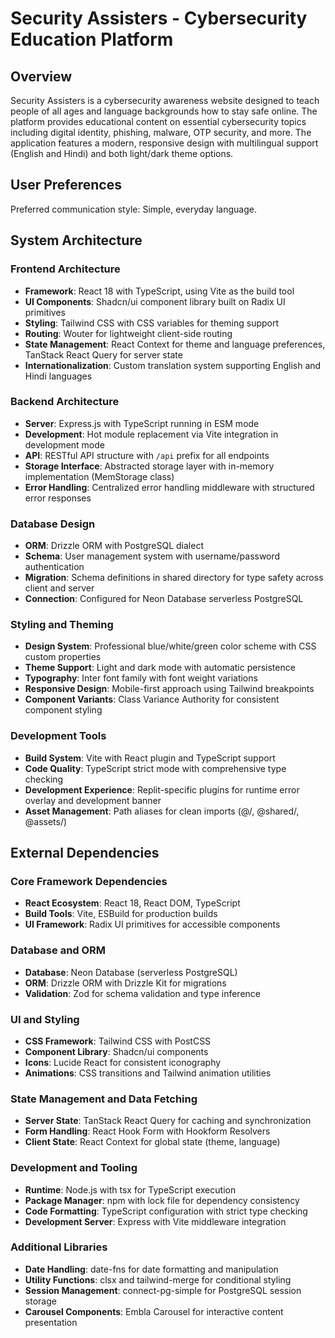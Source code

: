 # Security Assisters - Cybersecurity Education Platform

## Overview

Security Assisters is a cybersecurity awareness website designed to teach people of all ages and language backgrounds how to stay safe online. The platform provides educational content on essential cybersecurity topics including digital identity, phishing, malware, OTP security, and more. The application features a modern, responsive design with multilingual support (English and Hindi) and both light/dark theme options.

## User Preferences

Preferred communication style: Simple, everyday language.

## System Architecture

### Frontend Architecture
- **Framework**: React 18 with TypeScript, using Vite as the build tool
- **UI Components**: Shadcn/ui component library built on Radix UI primitives
- **Styling**: Tailwind CSS with CSS variables for theming support
- **Routing**: Wouter for lightweight client-side routing
- **State Management**: React Context for theme and language preferences, TanStack React Query for server state
- **Internationalization**: Custom translation system supporting English and Hindi languages

### Backend Architecture
- **Server**: Express.js with TypeScript running in ESM mode
- **Development**: Hot module replacement via Vite integration in development mode
- **API**: RESTful API structure with `/api` prefix for all endpoints
- **Storage Interface**: Abstracted storage layer with in-memory implementation (MemStorage class)
- **Error Handling**: Centralized error handling middleware with structured error responses

### Database Design
- **ORM**: Drizzle ORM with PostgreSQL dialect
- **Schema**: User management system with username/password authentication
- **Migration**: Schema definitions in shared directory for type safety across client and server
- **Connection**: Configured for Neon Database serverless PostgreSQL

### Styling and Theming
- **Design System**: Professional blue/white/green color scheme with CSS custom properties
- **Theme Support**: Light and dark mode with automatic persistence
- **Typography**: Inter font family with font weight variations
- **Responsive Design**: Mobile-first approach using Tailwind breakpoints
- **Component Variants**: Class Variance Authority for consistent component styling

### Development Tools
- **Build System**: Vite with React plugin and TypeScript support
- **Code Quality**: TypeScript strict mode with comprehensive type checking
- **Development Experience**: Replit-specific plugins for runtime error overlay and development banner
- **Asset Management**: Path aliases for clean imports (@/, @shared/, @assets/)

## External Dependencies

### Core Framework Dependencies
- **React Ecosystem**: React 18, React DOM, TypeScript
- **Build Tools**: Vite, ESBuild for production builds
- **UI Framework**: Radix UI primitives for accessible components

### Database and ORM
- **Database**: Neon Database (serverless PostgreSQL)
- **ORM**: Drizzle ORM with Drizzle Kit for migrations
- **Validation**: Zod for schema validation and type inference

### UI and Styling
- **CSS Framework**: Tailwind CSS with PostCSS
- **Component Library**: Shadcn/ui components
- **Icons**: Lucide React for consistent iconography
- **Animations**: CSS transitions and Tailwind animation utilities

### State Management and Data Fetching
- **Server State**: TanStack React Query for caching and synchronization
- **Form Handling**: React Hook Form with Hookform Resolvers
- **Client State**: React Context for global state (theme, language)

### Development and Tooling
- **Runtime**: Node.js with tsx for TypeScript execution
- **Package Manager**: npm with lock file for dependency consistency
- **Code Formatting**: TypeScript configuration with strict type checking
- **Development Server**: Express with Vite middleware integration

### Additional Libraries
- **Date Handling**: date-fns for date formatting and manipulation
- **Utility Functions**: clsx and tailwind-merge for conditional styling
- **Session Management**: connect-pg-simple for PostgreSQL session storage
- **Carousel Components**: Embla Carousel for interactive content presentation